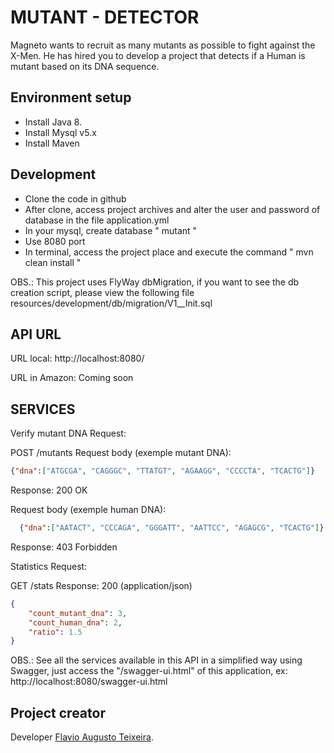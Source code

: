 # MUTANT - DETECTOR
Magneto wants to recruit as many mutants as possible to fight against the X-Men.
He has hired you to develop a project that detects if a Human is mutant based on its DNA sequence.


## Environment setup
 - Install Java 8.
 - Install Mysql v5.x
 - Install Maven
 
 
## Development
- Clone the code in github
- After clone, access project archives and alter the user and password of database in the file application.yml
- In your mysql, create database " mutant "
- Use 8080 port
- In terminal, access the project place and execute the command " mvn clean install "

OBS.: This project uses FlyWay dbMigration, if you want to see the db creation script, please view the following file resources/development/db/migration/V1__Init.sql


## API URL
URL local: http://localhost:8080/

URL in Amazon: Coming soon


## SERVICES
Verify mutant DNA
Request:

POST /mutants
Request body (exemple mutant DNA):
  ```json
  {"dna":["ATGCGA", "CAGGGC", "TTATGT", "AGAAGG", "CCCCTA", "TCACTG"]}
```
Response:
  200 OK

Request body (exemple human DNA):
```json
  {"dna":["AATACT", "CCCAGA", "GGGATT", "AATTCC", "AGAGCG", "TCACTG"]}
  ```
Response:
  403 Forbidden


Statistics
Request:

GET /stats
Response: 200 (application/json)
```json
{
    "count_mutant_dna": 3,
    "count_human_dna": 2,
    "ratio": 1.5
}
```
OBS.: See all the services available in this API in a simplified way using Swagger, just access the "/swagger-ui.html" of this application, ex: http://localhost:8080/swagger-ui.html


## Project creator
Developer [Flavio Augusto Teixeira](https://github.com/flaviofat).